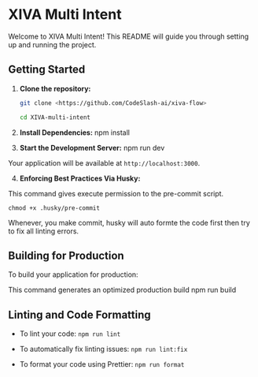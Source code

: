 # XIVA Multi Intent

Welcome to XIVA Multi Intent! This README will guide you through setting up and running the project.

## Getting Started

1. **Clone the repository:**

   ```bash
   git clone <https://github.com/CodeSlash-ai/xiva-flow>

   cd XIVA-multi-intent

   ```

2. **Install Dependencies:**
   npm install

3. **Start the Development Server:**
   npm run dev

Your application will be available at `http://localhost:3000`.

4. **Enforcing Best Practices Via Husky:**

This command gives execute permission to the pre-commit script.

    chmod +x .husky/pre-commit

Whenever, you make commit, husky will auto formte the code first then try to fix all linting errors.

## Building for Production

To build your application for production:

This command generates an optimized production build
npm run build

## Linting and Code Formatting

- To lint your code:
  `npm run lint`

- To automatically fix linting issues:
  `npm run lint:fix`

- To format your code using Prettier:
  `npm run format`

